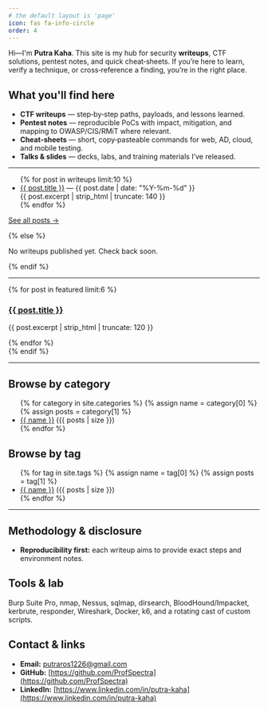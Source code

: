 ```yaml
---
# the default layout is 'page'
icon: fas fa-info-circle
order: 4
---
```


Hi—I'm **Putra Kaha**. This site is my hub for security **writeups**, CTF solutions, pentest notes, and quick cheat‑sheets. If you’re here to learn, verify a technique, or cross‑reference a finding, you’re in the right place.

## What you'll find here

* **CTF writeups** — step‑by‑step paths, payloads, and lessons learned.
* **Pentest notes** — reproducible PoCs with impact, mitigation, and mapping to OWASP/CIS/RMiT where relevant.
* **Cheat‑sheets** — short, copy‑pasteable commands for web, AD, cloud, and mobile testing.
* **Talks & slides** — decks, labs, and training materials I’ve released.

---

<ul>
{% for post in writeups limit:10 %}
  <li>
    <a href="{{ post.url | relative_url }}">{{ post.title }}</a>
    <span class="text-muted small">— {{ post.date | date: "%Y-%m-%d" }}</span><br/>
    <span class="small">{{ post.excerpt | strip_html | truncate: 140 }}</span>
  </li>
{% endfor %}
</ul>
<p class="small"><a href="/archive/">See all posts →</a></p>
{% else %}
<p>No writeups published yet. Check back soon.</p>
{% endif %}

---

<div class="post-grid">
{% for post in featured limit:6 %}
  <div class="post-card">
    <h3 class="h5"><a href="{{ post.url | relative_url }}">{{ post.title }}</a></h3>
    <p class="small">{{ post.excerpt | strip_html | truncate: 120 }}</p>
  </div>
{% endfor %}
</div>
{% endif %}

---

## Browse by category

<ul>
{% for category in site.categories %}
  {% assign name = category[0] %}
  {% assign posts = category[1] %}
  <li><a href="/categories/{{ name | slugify }}/">{{ name }}</a> <span class="text-muted small">({{ posts | size }})</span></li>
{% endfor %}
</ul>

## Browse by tag

<ul>
{% for tag in site.tags %}
  {% assign name = tag[0] %}
  {% assign posts = tag[1] %}
  <li><a href="/tags/#{{ name | slugify }}">{{ name }}</a> <span class="text-muted small">({{ posts | size }})</span></li>
{% endfor %}
</ul>

---

## Methodology & disclosure

* **Reproducibility first:** each writeup aims to provide exact steps and environment notes.

## Tools & lab

Burp Suite Pro, nmap, Nessus, sqlmap, dirsearch, BloodHound/Impacket, kerbrute, responder, Wireshark, Docker, k6, and a rotating cast of custom scripts.

## Contact & links

* **Email:** [putraros1226@gmail.com](mailto:putraros1226@gmail.com)
* **GitHub:** [https://github.com/ProfSpectra](https://github.com/ProfSpectra)
* **LinkedIn:** [https://www.linkedin.com/in/putra-kaha](https://www.linkedin.com/in/putra-kaha)

